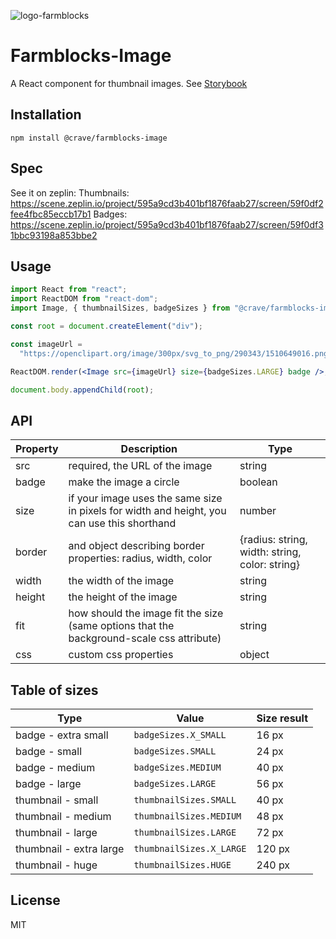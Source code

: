 ![logo-farmblocks](https://user-images.githubusercontent.com/7760/31051341-4d280118-a63c-11e7-9e8f-3b375ca8f9a0.png)

# Farmblocks-Image

A React component for thumbnail images. See
[Storybook](https://cravefood.github.io/farmblocks/index.html?selectedKind=Image)

## Installation

```
npm install @crave/farmblocks-image
```

## Spec

See it on zeplin: Thumbnails:
https://scene.zeplin.io/project/595a9cd3b401bf1876faab27/screen/59f0df2fee4fbc85eccb17b1
Badges:
https://scene.zeplin.io/project/595a9cd3b401bf1876faab27/screen/59f0df31bbc93198a853bbe2

## Usage

```jsx
import React from "react";
import ReactDOM from "react-dom";
import Image, { thumbnailSizes, badgeSizes } from "@crave/farmblocks-image";

const root = document.createElement("div");

const imageUrl =
  "https://openclipart.org/image/300px/svg_to_png/290343/1510649016.png&disposition=attachment";

ReactDOM.render(<Image src={imageUrl} size={badgeSizes.LARGE} badge />, root);

document.body.appendChild(root);
```

## API

| Property | Description                                                                                 | Type                                           |
| -------- | ------------------------------------------------------------------------------------------- | ---------------------------------------------- |
| src      | required, the URL of the image                                                              | string                                         |
| badge    | make the image a circle                                                                     | boolean                                        |
| size     | if your image uses the same size in pixels for width and height, you can use this shorthand | number                                         |
| border   | and object describing border properties: radius, width, color                               | {radius: string, width: string, color: string} |
| width    | the width of the image                                                                      | string                                         |
| height   | the height of the image                                                                     | string                                         |
| fit      | how should the image fit the size (same options that the background-scale css attribute)    | string                                         |
| css      | custom css properties                                                                       | object                                         |

## Table of sizes

| Type                    | Value                    | Size result |
| ----------------------- | ------------------------ | ----------- |
| badge - extra small     | `badgeSizes.X_SMALL`     | 16 px       |
| badge - small           | `badgeSizes.SMALL`       | 24 px       |
| badge - medium          | `badgeSizes.MEDIUM`      | 40 px       |
| badge - large           | `badgeSizes.LARGE`       | 56 px       |
| thumbnail - small       | `thumbnailSizes.SMALL`   | 40 px       |
| thumbnail - medium      | `thumbnailSizes.MEDIUM`  | 48 px       |
| thumbnail - large       | `thumbnailSizes.LARGE`   | 72 px       |
| thumbnail - extra large | `thumbnailSizes.X_LARGE` | 120 px      |
| thumbnail - huge        | `thumbnailSizes.HUGE`    | 240 px      |

## License

MIT
